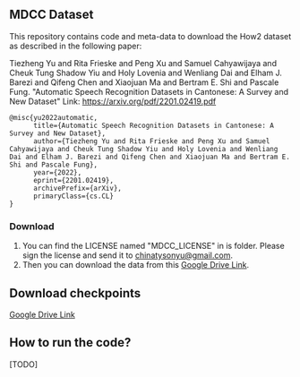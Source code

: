 ## MDCC Dataset
This repository contains code and meta-data to download the How2 dataset as described in the following paper:

Tiezheng Yu and Rita Frieske and Peng Xu and Samuel Cahyawijaya and Cheuk Tung Shadow Yiu and Holy Lovenia and Wenliang Dai and Elham J. Barezi and Qifeng Chen and Xiaojuan Ma and Bertram E. Shi and Pascale Fung. "Automatic Speech Recognition Datasets in Cantonese: A Survey and New Dataset" Link: https://arxiv.org/pdf/2201.02419.pdf

```
@misc{yu2022automatic,
      title={Automatic Speech Recognition Datasets in Cantonese: A Survey and New Dataset}, 
      author={Tiezheng Yu and Rita Frieske and Peng Xu and Samuel Cahyawijaya and Cheuk Tung Shadow Yiu and Holy Lovenia and Wenliang Dai and Elham J. Barezi and Qifeng Chen and Xiaojuan Ma and Bertram E. Shi and Pascale Fung},
      year={2022},
      eprint={2201.02419},
      archivePrefix={arXiv},
      primaryClass={cs.CL}
}
```

### Download
1. You can find the LICENSE named "MDCC_LICENSE" in is folder. Please sign the license and send it to chinatysonyu@gmail.com.
2. Then you can download the data from this [Google Drive Link](https://drive.google.com/drive/folders/1HhNqrPpUTtjsJ0wZQCSKqet7ftmWb6eI?usp=sharing).

## Download checkpoints
[Google Drive Link](https://drive.google.com/drive/folders/1BpGGOfr4IDYv0cWTowsDKkVmud7tNYzy?usp=sharing)

## How to run the code?
[TODO]
